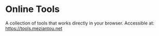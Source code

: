 # Online Tools

A collection of tools that works directly in your browser.
Accessible at: <https://tools.meziantou.net>